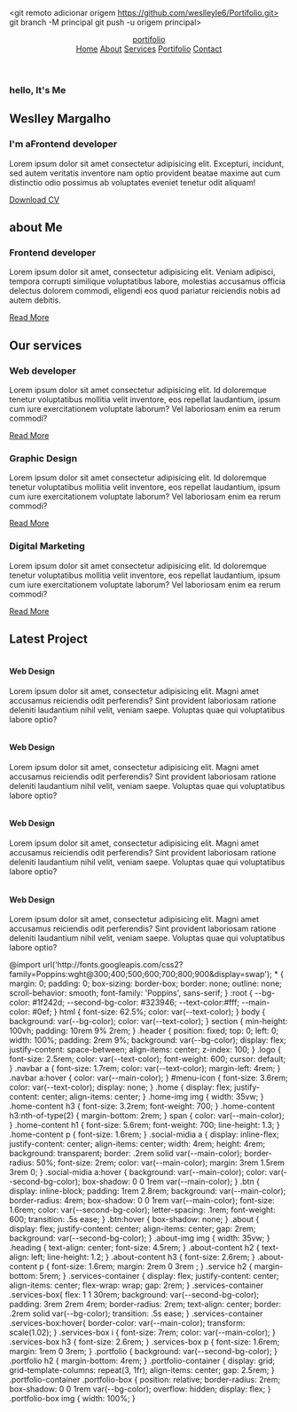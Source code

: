 <git remoto adicionar origem https://github.com/weslleyle6/Portifolio.git>
 git branch -M principal 
git push -u origem principal>
</git>
<!DOCTYPE html>
<html lang="EN-US">
<head>
    <meta charset="UTF-8">
    <meta http-equiv="X-UA-Compatible" content="IE=edge">
    <meta name="viewport" content="width=, initial-scale=1.0">
    <title>perfil profissional</title>
    <!-- box icon -->
    <link href="https://unpkg.com/boxicons@2.1.4/css/boxicons.min.css" rel="stylesheet" >
    <!-- custom css-->
    <link rel="stylesheet" href="stylis.css">
</head>
<body>
    <header class="header">
        <a href="#" class="logo">portifolio</a>
        <i class='bx bx-menu' id="menu-icon"></i>
        <nav class="navbar">
            <a href="#home"> Home</a>
            <a href="#about">About</a>
            <a href="#services">Services</a>
            <a href="#portfolio">Portifolio</a>
            <a href="#contact">Contact</a>
        </nav>
    </header>
    <!--home section design-->
    <section class="home" id="home">
        <div class="home-content">
            <h3>hello, It's Me</h3>
            <h1>Weslley Margalho</h1>
            <h3>I'm a<span>Frontend developer</span></h3>
            <p>Lorem ipsum dolor sit amet consectetur adipisicing elit. Excepturi, incidunt, sed autem veritatis inventore nam optio provident beatae maxime aut cum distinctio odio possimus ab voluptates eveniet tenetur odit aliquam!</p>
            <div class="social-midia">
                <a href="#"><i class='bx bxl-facebook-circle' ></i></a>
                <a href="#"><i class='bx bxl-instagram-alt' ></i></a>
                <a href="#"><i class='bx bxl-whatsapp'></i></a>
                <a href="#"><i class='bx bxl-discord-alt'></i></a>
            </div>
            <a href="" class="btn">Download CV</a>
        </div>
       <div class="home-img">
            <img src="">
        </div>
    </section>  
    
  <section class="about" id="about">
        <div class="about-imag">
            <img src="" alt="">
        </div>
        <div class="about-content">
            <h2 class="heading">about <span>Me</span></h2>
            <h3>Frontend developer</h3>
            <p>Lorem ipsum dolor sit amet, consectetur adipisicing elit. Veniam adipisci, tempora corrupti similique voluptatibus labore, molestias accusamus officia delectus dolorem commodi, eligendi eos quod pariatur reiciendis nobis ad autem debitis.</p>
            <a href="#" class="btn">Read More</a>
        </div>
    </section>
    <!--services section design-->
    <section class="services" id="services">
        <h2 class="heading">Our <span>services</span></h2>
        <div class="services-container">
            <div class="services-box">
                <i class='bx bx-code-alt'></i>
                <h3>Web developer</h3>
                <p>Lorem ipsum dolor sit amet consectetur adipisicing elit. Id doloremque tenetur voluptatibus mollitia velit inventore, eos repellat laudantium, ipsum cum iure exercitationem voluptate laborum? Vel laboriosam enim ea rerum commodi?</p>
                <a href="#" class="btn">Read More</a>
            </div>
            <div class="services-box">
                <i class='bx bx-paint' ></i>
                <h3>Graphic Design</h3>
                <p>Lorem ipsum dolor sit amet consectetur adipisicing elit. Id doloremque tenetur voluptatibus mollitia velit inventore, eos repellat laudantium, ipsum cum iure exercitationem voluptate laborum? Vel laboriosam enim ea rerum commodi?</p>
                <a href="#" class="btn">Read More</a>
        </div>
            <div class="services-box">
                <i class='bx bxs-bar-chart-square' ></i>
                <h3>Digital Marketing</h3>
                <p>Lorem ipsum dolor sit amet consectetur adipisicing elit. Id doloremque tenetur voluptatibus mollitia velit inventore, eos repellat laudantium, ipsum cum iure exercitationem voluptate laborum? Vel laboriosam enim ea rerum commodi?</p>
                <a href="#" class="btn">Read More</a>
    </section>
    <!--portfolio section design-->
    <section class="portfolio" id="portfolio">
        <h2 class="heading">Latest <span>Project</span></h2>
        <div class="portfolio-container">
            <div class="portifolio-box">
                <img src="c:\Users\wesll\OneDrive\Área de Trabalho\foto design\download.jpg" alt="">
                <div class="portifolio-layer">
                    <h4>Web Design</h4>
                    <p>Lorem ipsum dolor sit amet, consectetur adipisicing elit. Magni amet accusamus reiciendis odit perferendis? Sint provident laboriosam ratione deleniti laudantium nihil velit, veniam saepe. Voluptas quae qui voluptatibus labore optio?</p>
                    <a href="#"><i class='bx bx-link-alt' ></i></a>
                </div>
            </div>
            <div class="portfolio-container">
                <div class="portifolio-box">
                    <img src="c:\Users\wesll\OneDrive\Área de Trabalho\foto design\setupe.jpg" alt="">
                    <div class="portifolio-layer">
                        <h4>Web Design</h4>
                        <p>Lorem ipsum dolor sit amet, consectetur adipisicing elit. Magni amet accusamus reiciendis odit perferendis? Sint provident laboriosam ratione deleniti laudantium nihil velit, veniam saepe. Voluptas quae qui voluptatibus labore optio?</p>
                        <a href="#"><i class='bx bx-link-alt' ></i></a>
                    </div>
                </div>
            </div>
            <div class="portfolio-container">
                <div class="portifolio-box">
                    <img src="c:\Users\wesll\OneDrive\Área de Trabalho\foto design\setup5.jpg" alt="">
                    <div class="portifolio-layer">
                        <h4>Web Design</h4>
                        <p>Lorem ipsum dolor sit amet, consectetur adipisicing elit. Magni amet accusamus reiciendis odit perferendis? Sint provident laboriosam ratione deleniti laudantium nihil velit, veniam saepe. Voluptas quae qui voluptatibus labore optio?</p>
                        <a href="#"><i class='bx bx-link-alt' ></i></a>
                    </div>
                </div>
            </div>
            
<div class="portfolio-container">
                <div class="portifolio-box">
                    <img src="c:\Users\wesll\OneDrive\Área de Trabalho\foto design\images.jpg" alt="">
                    <div class="portifolio-layer">
                        <h4>Web Design</h4>
                        <p>Lorem ipsum dolor sit amet, consectetur adipisicing elit. Magni amet accusamus reiciendis odit perferendis? Sint provident laboriosam ratione deleniti laudantium nihil velit, veniam saepe. Voluptas quae qui voluptatibus labore optio?</p>
                        <a href="#"><i class='bx bx-link-alt' ></i></a>
                    </div>
                </div>
            </div>
        </div>
    </section>
    <script src="script.js"></script>
</body>
</html>
<stylis.css>
@import url('http://fonts.googleapis.com/css2?family=Poppins:wght@300;400;500;600;700;800;900&display=swap');
* {
    margin: 0;
    padding: 0;
    box-sizing: border-box;
    border: none;
    outline: none;
    scroll-behavior: smooth;
    font-family: 'Poppins', sans-serif;
}
:root {
    --bg-color: #1f242d;
    --second-bg-color: #323946;
    --text-color:#fff;
    --main-color: #0ef;
}
html {
    font-size: 62.5%;
    color: var(--text-color);
}
body {
    background: var(--bg-color);
    color: var(--text-color);
}
section {
    min-height: 100vh;
    padding: 10rem 9% 2rem;
}
.header {
    position: fixed;
    top: 0;
    left: 0;
    width: 100%;
    padding: 2rem 9%;
    background: var(--bg-color);
    display: flex;
    justify-content: space-between;
    align-items: center;
    z-index: 100;
}
.logo {
    font-size: 2.5rem;
    color: var(--text-color);
    font-weight: 600;
    cursor: default;
}
.navbar a {
    font-size: 1.7rem;
    color: var(--text-color);
    margin-left: 4rem;
}
.navbar a:hover {
    color: var(--main-color);
}
#menu-icon {
    font-size: 3.6rem;
    color: var(--text-color);
    display: none;
}
.home {
    display: flex;
    justify-content: center;
    align-items: center;
}
.home-img img {
    width: 35vw;
}
.home-content h3 {
    font-size: 3.2rem;
    font-weight: 700;
}
.home-content h3:nth-of-type(2) {
    margin-bottom: 2rem;
}
span {
    color: var(--main-color);
}
.home-content h1 {
    font-size: 5.6rem;
    font-weight: 700;
    line-height: 1.3;
}
.home-content p {
    font-size: 1.6rem;
}
.social-midia a {
    display: inline-flex;
    justify-content: center;
    align-items: center;
    width: 4rem;
    height: 4rem;
    background: transparent;
    border: .2rem solid var(--main-color);
    border-radius: 50%;
    font-size: 2rem;
    color: var(--main-color);
    margin: 3rem 1.5rem 3rem 0;
}
.social-midia a:hover {
    background: var(--main-color);
    color: var(--second-bg-color);
    box-shadow: 0 0 1rem var(--main-color);
}
.btn {
    display: inline-block;
    padding: 1rem 2.8rem;
    background: var(--main-color);
    border-radius: 4rem;
    box-shadow: 0 0 1rem var(--main-color);
    font-size: 1.6rem;
    color: var(--second-bg-color);
    letter-spacing: .1rem;
    font-weight: 600;
    transition: .5s ease;
}
.btn:hover {
    box-shadow: none;
}
.about {
    display: flex;
    justify-content: center;
    align-items: center;
    gap: 2rem;
    background: var(--second-bg-color);
}
.about-img img {
    width: 35vw;
}
.heading {
    text-align: center;
    font-size: 4.5rem;
}
.about-content h2 {
    text-align: left;
    line-height: 1.2;
}
.about-content h3 {
    font-size: 2.6rem;
}
.about-content p {
    font-size: 1.6rem;
    margin: 2rem 0 3rem ;
}
.service h2 {
    margin-bottom: 5rem;
}
.services-container {
    display: flex;
    justify-content: center;
    align-items: center;
    flex-wrap: wrap;
    gap: 2rem;
}
.services-container .services-box{
    flex: 1 1 30rem;
    background: var(--second-bg-color);
    padding: 3rem 2rem 4rem;
    border-radius: 2rem;
    text-align: center;
    border: .2rem solid var(--bg-color);
    transition: .5s ease;
}
.services-container .services-box:hover{
    border-color: var(--main-color);
    transform: scale(1.02);
}
.services-box i {
    font-size: 7rem;
    color: var(--main-color);
}
.services-box h3 {
    font-size: 2.6rem;
}
.services-box p {
    font-size: 1.6rem;
    margin: 1rem 0 3rem;
}
.portfolio {
    background: var(--second-bg-color);
}
.portfolio h2 {
    margin-bottom: 4rem;
}
.portfolio-container {
    display: grid;
    grid-template-columns: repeat(3, 1fr);
    align-items: center;
    gap: 2.5rem;
}
.portfolio-container .portfolio-box {
    position: relative;
    border-radius: 2rem;
    box-shadow: 0 0 1rem var(--bg-color);
    overflow: hidden;
    display: flex;
}
.portfolio-box img {
    width: 100%;
}
</stylis.css>


